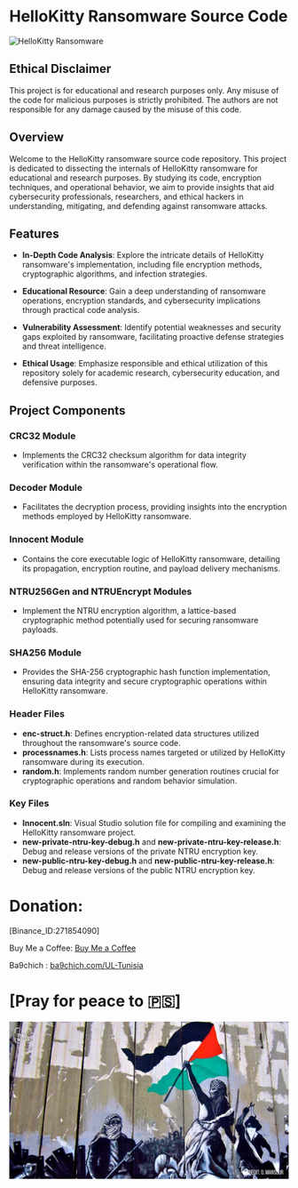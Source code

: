 # HelloKitty Ransomware Source Code

![HelloKitty Ransomware](./assets/HK.png)

## Ethical Disclaimer
This project is for educational and research purposes only. Any misuse of the code for malicious purposes is strictly prohibited. The authors are not responsible for any damage caused by the misuse of this code.

## Overview

Welcome to the HelloKitty ransomware source code repository. This project is dedicated to dissecting the internals of HelloKitty ransomware for educational and research purposes. By studying its code, encryption techniques, and operational behavior, we aim to provide insights that aid cybersecurity professionals, researchers, and ethical hackers in understanding, mitigating, and defending against ransomware attacks.

## Features

- **In-Depth Code Analysis**: Explore the intricate details of HelloKitty ransomware's implementation, including file encryption methods, cryptographic algorithms, and infection strategies.
  
- **Educational Resource**: Gain a deep understanding of ransomware operations, encryption standards, and cybersecurity implications through practical code analysis.

- **Vulnerability Assessment**: Identify potential weaknesses and security gaps exploited by ransomware, facilitating proactive defense strategies and threat intelligence.

- **Ethical Usage**: Emphasize responsible and ethical utilization of this repository solely for academic research, cybersecurity education, and defensive purposes.

## Project Components

### CRC32 Module

- Implements the CRC32 checksum algorithm for data integrity verification within the ransomware's operational flow.

### Decoder Module

- Facilitates the decryption process, providing insights into the encryption methods employed by HelloKitty ransomware.

### Innocent Module

- Contains the core executable logic of HelloKitty ransomware, detailing its propagation, encryption routine, and payload delivery mechanisms.

### NTRU256Gen and NTRUEncrypt Modules

- Implement the NTRU encryption algorithm, a lattice-based cryptographic method potentially used for securing ransomware payloads.

### SHA256 Module

- Provides the SHA-256 cryptographic hash function implementation, ensuring data integrity and secure cryptographic operations within HelloKitty ransomware.

### Header Files

- **enc-struct.h**: Defines encryption-related data structures utilized throughout the ransomware's source code.
- **processnames.h**: Lists process names targeted or utilized by HelloKitty ransomware during its execution.
- **random.h**: Implements random number generation routines crucial for cryptographic operations and random behavior simulation.

### Key Files

- **Innocent.sln**: Visual Studio solution file for compiling and examining the HelloKitty ransomware project.
- **new-private-ntru-key-debug.h** and **new-private-ntru-key-release.h**: Debug and release versions of the private NTRU encryption key.
- **new-public-ntru-key-debug.h** and **new-public-ntru-key-release.h**: Debug and release versions of the public NTRU encryption key.

# Donation:

[Binance_ID:271854090]

Buy Me a Coffee: [Buy Me a Coffee](https://buymeacoffee.com/maxamin)

Ba9chich : [ba9chich.com/UL-Tunisia](https://ba9chich.com/UL-Tunisia)

# [Pray for peace to 🇵🇸]

![PS Image](./assets/PS.jpg)
